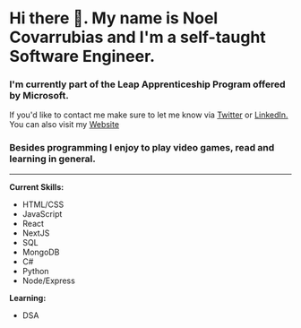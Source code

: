 # Hi there 👋. My name is Noel Covarrubias and I'm a self-taught Software Engineer.

### I'm currently part of the Leap Apprenticeship Program offered by Microsoft.
If you'd like to contact me make sure to let me know via [Twitter](https://twitter.com/noel_codes) or [LinkedIn.](https://www.linkedin.com/in/noelcodes/)
You can also visit my [Website](https://www.noelcodes.dev/)

### Besides programming I enjoy to play video games, read and learning in general. 
---

**Current Skills:**

- HTML/CSS
- JavaScript
- React
- NextJS
- SQL
- MongoDB
- C#
- Python
- Node/Express

**Learning:**

- DSA

<!--
**NoelCov/NoelCov** is a ✨ _special_ ✨ repository because its `README.md` (this file) appears on your GitHub profile.

Here are some ideas to get you started:

- 🔭 I’m currently working on ...
- 🌱 I’m currently learning ...
- 👯 I’m looking to collaborate on ...
- 🤔 I’m looking for help with ...
- 💬 Ask me about ...
- 📫 How to reach me: ...
- 😄 Pronouns: ...
- ⚡ Fun fact: ...
-->
